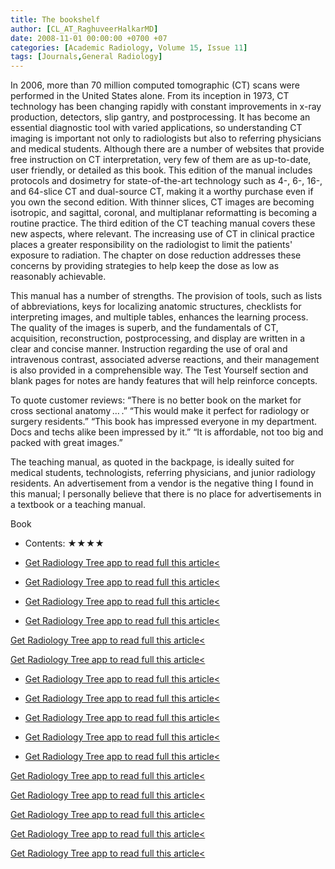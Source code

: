 ```yaml
---
title: The bookshelf
author: [CL_AT_RaghuveerHalkarMD]
date: 2008-11-01 00:00:00 +0700 +07
categories: [Academic Radiology, Volume 15, Issue 11]
tags: [Journals,General Radiology]
---
```

In 2006, more than 70 million computed tomographic (CT) scans were performed in the United States alone. From its inception in 1973, CT technology has been changing rapidly with constant improvements in x-ray production, detectors, slip gantry, and postprocessing. It has become an essential diagnostic tool with varied applications, so understanding CT imaging is important not only to radiologists but also to referring physicians and medical students. Although there are a number of websites that provide free instruction on CT interpretation, very few of them are as up-to-date, user friendly, or detailed as this book. This edition of the manual includes protocols and dosimetry for state-of-the-art technology such as 4-, 6-, 16-, and 64-slice CT and dual-source CT, making it a worthy purchase even if you own the second edition. With thinner slices, CT images are becoming isotropic, and sagittal, coronal, and multiplanar reformatting is becoming a routine practice. The third edition of the CT teaching manual covers these new aspects, where relevant. The increasing use of CT in clinical practice places a greater responsibility on the radiologist to limit the patients' exposure to radiation. The chapter on dose reduction addresses these concerns by providing strategies to help keep the dose as low as reasonably achievable.

This manual has a number of strengths. The provision of tools, such as lists of abbreviations, keys for localizing anatomic structures, checklists for interpreting images, and multiple tables, enhances the learning process. The quality of the images is superb, and the fundamentals of CT, acquisition, reconstruction, postprocessing, and display are written in a clear and concise manner. Instruction regarding the use of oral and intravenous contrast, associated adverse reactions, and their management is also provided in a comprehensible way. The Test Yourself section and blank pages for notes are handy features that will help reinforce concepts.

To quote customer reviews: “There is no better book on the market for cross sectional anatomy … .” “This would make it perfect for radiology or surgery residents.” “This book has impressed everyone in my department. Docs and techs alike been impressed by it.” “It is affordable, not too big and packed with great images.”

The teaching manual, as quoted in the backpage, is ideally suited for medical students, technologists, referring physicians, and junior radiology residents. An advertisement from a vendor is the negative thing I found in this manual; I personally believe that there is no place for advertisements in a textbook or a teaching manual.

Book

- Contents: ★★★★

- [Get Radiology Tree app to read full this article<](https://clinicalpub.com/app)

- [Get Radiology Tree app to read full this article<](https://clinicalpub.com/app)

- [Get Radiology Tree app to read full this article<](https://clinicalpub.com/app)

- [Get Radiology Tree app to read full this article<](https://clinicalpub.com/app)


[Get Radiology Tree app to read full this article<](https://clinicalpub.com/app)

[Get Radiology Tree app to read full this article<](https://clinicalpub.com/app)

- [Get Radiology Tree app to read full this article<](https://clinicalpub.com/app)

- [Get Radiology Tree app to read full this article<](https://clinicalpub.com/app)

- [Get Radiology Tree app to read full this article<](https://clinicalpub.com/app)

- [Get Radiology Tree app to read full this article<](https://clinicalpub.com/app)

- [Get Radiology Tree app to read full this article<](https://clinicalpub.com/app)


[Get Radiology Tree app to read full this article<](https://clinicalpub.com/app)

[Get Radiology Tree app to read full this article<](https://clinicalpub.com/app)

[Get Radiology Tree app to read full this article<](https://clinicalpub.com/app)

[Get Radiology Tree app to read full this article<](https://clinicalpub.com/app)

[Get Radiology Tree app to read full this article<](https://clinicalpub.com/app)